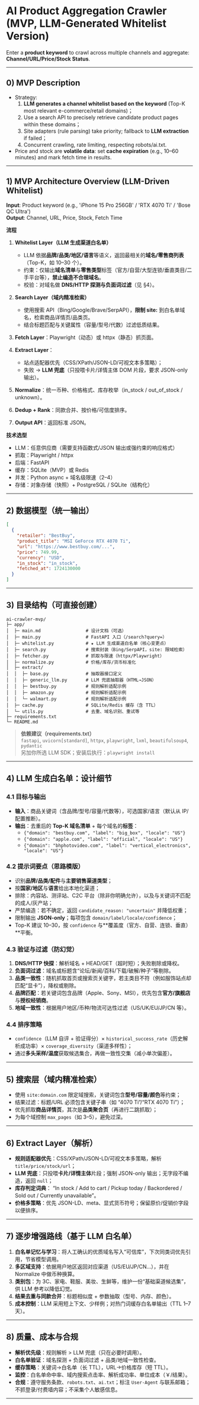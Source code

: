 # AI Product Aggregation Crawler (MVP, LLM-Generated Whitelist Version)

Enter a **product keyword** to crawl across multiple channels and aggregate: **Channel/URL/Price/Stock Status**.

---

## 0) MVP Description

- Strategy:  
  1) **LLM generates a channel whitelist based on the keyword** (Top-K most relevant e-commerce/retail domains)；  
  2) Use a search API to precisely retrieve candidate product pages within these domains；  
  3) Site adapters (rule parsing) take priority; fallback to **LLM extraction** if failed；  
  4) Concurrent crawling, rate limiting, respecting robots/ai.txt.  
- Price and stock are **volatile data**: set **cache expiration** (e.g., 10–60 minutes) and mark fetch time in results.

---

## 1) MVP Architecture Overview (LLM-Driven Whitelist)

**Input**: Product keyword (e.g., 'iPhone 15 Pro 256GB' / 'RTX 4070 Ti' / 'Bose QC Ultra')  
**Output**: Channel, URL, Price, Stock, Fetch Time

**流程**  
1. **Whitelist Layer（LLM 生成渠道白名单）**  
   - LLM 依据**品牌/品类/地区/语言**等语义，返回最相关的**域名/零售商列表**（Top-K，如 10–30 个）。  
   - 约束：仅输出**域名清单**与**零售类型**标签（官方/自营/大型连锁/垂直类目/二手平台等），**禁止编造不合理域名**。  
   - 校验：对域名做 **DNS/HTTP 探测与负面词过滤**（见 §4）。

2. **Search Layer（域内精准检索）**  
   - 使用搜索 API（Bing/Google/Brave/SerpAPI），**限制 site:** 到白名单域名，检索商品详情页/品类页。  
   - 结合标题匹配与关键属性（容量/型号/代数）过滤低质结果。

3. **Fetch Layer**：Playwright（动态）或 httpx（静态）抓页面。

4. **Extract Layer**：  
   - 站点适配器优先（CSS/XPath/JSON-LD/可视文本多策略）；  
   - 失败 → **LLM 兜底**（只投喂卡片/详情主体 DOM 片段，要求 JSON-only 输出）。

5. **Normalize**：统一币种、价格格式、库存枚举（in_stock / out_of_stock / unknown）。

6. **Dedup + Rank**：同款合并、按价格/可信度排序。

7. **Output API**：返回标准 JSON。

**技术选型**  
- LLM：任意供应商（需要支持函数式/JSON 输出或强约束的响应格式）  
- 抓取：Playwright / httpx  
- 后端：FastAPI  
- 缓存：SQLite（MVP）或 Redis  
- 并发：Python async + 域名级限速（2–4）  
- 存储：对象存储（快照）+ PostgreSQL / SQLite（结构化）

---

## 2) 数据模型（统一输出）

```json
[
  {
    "retailer": "BestBuy",
    "product_title": "MSI GeForce RTX 4070 Ti",
    "url": "https://www.bestbuy.com/...",
    "price": 749.99,
    "currency": "USD",
    "in_stock": "in_stock",
    "fetched_at": 1724130000
  }
]
```

---

## 3) 目录结构（可直接创建）

```
ai-crawler-mvp/
├─ app/
│  ├─ main.md                 # 设计文档（可选）
│  ├─ main.py                 # FastAPI 入口（/search?query=）
│  ├─ whitelist.py            # ★ LLM 生成渠道白名单（核心变更点）
│  ├─ search.py               # 搜索封装（Bing/SerpAPI，site: 限域检索）
│  ├─ fetcher.py              # 抓取与限速（httpx/Playwright）
│  ├─ normalize.py            # 价格/库存/货币标准化
│  ├─ extract/
│  │  ├─ base.py              # 抽取器接口定义
│  │  ├─ generic_llm.py       # LLM 兜底抽取器（HTML→JSON）
│  │  ├─ bestbuy.py           # 规则解析适配示例
│  │  ├─ amazon.py            # 规则解析适配示例
│  │  └─ walmart.py           # 规则解析适配示例
│  ├─ cache.py                # SQLite/Redis 缓存（含 TTL）
│  └─ utils.py                # 去重、域名识别、重试等
├─ requirements.txt
└─ README.md
```

> **依赖建议（requirements.txt）**  
> `fastapi`, `uvicorn[standard]`, `httpx`, `playwright`, `lxml`, `beautifulsoup4`, `pydantic`  
> 另加你所选 LLM SDK；安装后执行：`playwright install`

---

## 4) LLM 生成白名单：设计细节

### 4.1 目标与输出
- **输入**：商品关键词（含品牌/型号/容量/代数等），可选国家/语言（默认从 IP/配置推断）。  
- **输出**：去重后的 **Top-K 域名清单** + 每个域名的**标签**：  
  - `{"domain": "bestbuy.com", "label": "big_box", "locale": "US"}`  
  - `{"domain": "apple.com", "label": "official", "locale": "US"}`  
  - `{"domain": "bhphotovideo.com", "label": "vertical_electronics", "locale": "US"}`

### 4.2 提示词要点（思路模版）
- 识别**品牌/品类/配件**与**主要销售渠道类型**；  
- 按**国家/地区**与**语言**给出本地化渠道；  
- 排除：内容站、测评站、C2C 平台（除非你明确允许），以及与关键词不匹配的成人/灰产站；  
- 严禁编造：若不确定，返回 `candidate_reason: "uncertain"` 并降低权重；  
- 限制输出 **JSON-only**；每项包含 `domain/label/locale/confidence`；  
- Top-K 建议 10–30，按 `confidence` 与**覆盖度（官方、自营、连锁、垂直）**平衡。

### 4.3 验证与过滤（防幻觉）
1. **DNS/HTTP 快探**：解析域名 + HEAD/GET（超时短）；失败剔除或降权。  
2. **负面词过滤**：域名或标题含“论坛/新闻/百科/下载/破解/种子”等剔除。  
3. **品类一致性**：随机抓取首页或搜索页关键字，若主类目不符（例如服饰站点却匹配“显卡”），降权或剔除。  
4. **品牌匹配**：若关键词包含品牌（Apple、Sony、MSI），优先包含**官方/旗舰店**与**授权经销商**。  
5. **地域一致性**：根据用户地区/币种/物流可达性过滤（US/UK/EU/JP/CN 等）。

### 4.4 排序策略
- `confidence`（LLM 自评 + 验证得分）× `historical_success_rate`（历史解析成功率）× `coverage_diversity`（渠道多样性）；  
- 通过**多头采样/温度**获取候选集合，再做一致性交集（减小单次偏差）。

---

## 5) 搜索层（域内精准检索）

- 使用 `site:domain.com` 限定域搜索，关键词包含**型号/容量/颜色**等约束；  
- 结果过滤：标题/URL 必须包含关键子串（如 “4070 Ti”/“RTX 4070 Ti”）；  
- 优先抓取**商品详情页**，其次是**品类聚合页**（再进行二跳抓取）；  
- 为每个域控制 `max_pages`（如 3–5），避免过深。

---

## 6) Extract Layer（解析）

- **规则适配器优先**：CSS/XPath/JSON-LD/可视文本多策略，解析 `title/price/stock/url`；  
- **LLM 兜底**：只投喂**卡片/详情主体**片段；强制 JSON-only 输出；无字段不编造，返回 `null`；  
- **库存判定词典**： “In stock / Add to cart / Pickup today / Backordered / Sold out / Currently unavailable”。  
- **价格多策略**：优先 JSON-LD、meta、显式货币符号；保留原价/促销价字段以便排序。

---

## 7) 逐步增强路线（基于 LLM 白名单）

1. **白名单记忆与学习**：将人工确认的优质域名写入“可信库”，下次同类词优先引用，节省模型调用。  
2. **多区域支持**：依据用户地区返回对应渠道（US/EU/JP/CN…），并在 Normalize 中做币种换算。  
3. **类别包**：为 3C、家电、鞋服、美妆、生鲜等，维护一份“基础渠道候选集”，供 LLM 参考以降低幻觉。  
4. **结果去重与同款合并**：标题相似度 + 参数抽取（型号、内存、颜色）。  
5. **成本控制**：LLM 采用短上下文、少样例；对热门词缓存白名单输出（TTL 1–7 天）。

---

## 8) 质量、成本与合规

- **解析优先级**：规则解析 > LLM 兜底（只在必要时调用）。  
- **白名单验证**：域名探测 + 负面词过滤 + 品类/地域一致性检查。  
- **缓存策略**：关键词→白名单（长 TTL），URL→价格库存（短 TTL）。  
- **监控**：白名单命中率、域内搜索点击率、解析成功率、单位成本（￥/结果）。  
- **合规**：遵守服务条款、`robots.txt`、`ai.txt`；标注 `User-Agent` 与联系邮箱；不抓登录/付费墙内容；不采集个人敏感信息。

---

